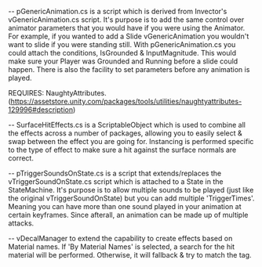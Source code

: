 -- pGenericAnimation.cs is a script which is derived from Invector's vGenericAnimation.cs script.  It's purpose is to add the same control over animator parameters that you would have if you were using the Animator.  For example, if you wanted to add a Slide vGenericAnimation you wouldn't want to slide if you were standing still.  With pGenericAnimation.cs you could attach the conditions, IsGrounded & InputMagnitude.  This would make sure your Player was Grounded and Running before a slide could happen.
There is also the facility to set parameters before any animation is played.

REQUIRES: NaughtyAttributes. (https://assetstore.unity.com/packages/tools/utilities/naughtyattributes-129996#description)

-- SurfaceHitEffects.cs is a ScriptableObject which is used to combine all the effects across a number of packages, allowing you to easily select & swap between the effect you are going for.  Instancing is performed specific to the type of effect to make sure a hit against the surface normals are correct.

-- pTriggerSoundsOnState.cs is a script that extends/replaces the vTriggerSoundOnState.cs script which is attached to a State in the StateMachine.  It's purpose is to allow multiple sounds to be played (just like the original vTriggerSoundOnState) but you can add multiple 'TriggerTimes'.  Meaning you can have more than one sound played in your animation at certain keyframes.  Since afterall, an animation can be made up of multiple attacks.

-- vDecalManager to extend the capability to create effects based on Material names.  If 'By Material Names' is selected, a search for the hit material will be performed.  Otherwise, it will fallback & try to match the tag.
